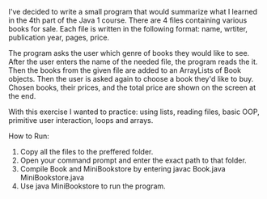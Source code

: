 I've decided to write a small program that would summarize what I learned in the 4th part of the Java 1 course. 
There are 4 files containing various books for sale. 
Each file is written in the following format: name, wrtiter, publication year, pages, price.

The program asks the user which genre of books they would like to see. 
After the user enters the name of the needed file, the program reads the it. Then the books from the given file are added to an ArrayLists of Book objects. 
Then the user is asked again to choose a book they'd like to buy.  
Chosen books, their prices, and the total price are shown on the screen at the end. 

With this exercise I wanted to practice: using lists, reading files, basic OOP, primitive user interaction, loops and arrays.   

How to Run:

1. Copy all the files to the preffered folder. 
2. Open your command prompt and enter the exact path to that folder.
3. Compile Book and MiniBookstore by entering javac Book.java MiniBookstore.java
4. Use java MiniBookstore to run the program. 
